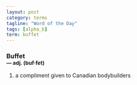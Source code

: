 ```yaml
---
layout: post
category: terms
tagline: "Word of the Day"
tags: [alpha_b]
term: buffet
---
```


<h3>Buffet<br/> <small>&mdash; adj. (buf<span>&middot;</span>fet)</small></h3>
<p><ol><li>a compliment given to Canadian bodybuilders</li>
</ol></p>
